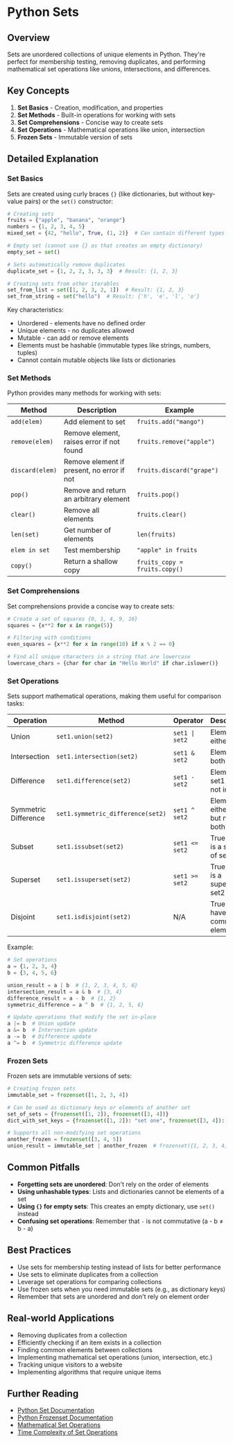 # Python Sets

## Overview

Sets are unordered collections of unique elements in Python. They're perfect for membership testing, removing duplicates, and performing mathematical set operations like unions, intersections, and differences.

## Key Concepts

1. **Set Basics** - Creation, modification, and properties
2. **Set Methods** - Built-in operations for working with sets
3. **Set Comprehensions** - Concise way to create sets
4. **Set Operations** - Mathematical operations like union, intersection
5. **Frozen Sets** - Immutable version of sets

## Detailed Explanation

### Set Basics

Sets are created using curly braces `{}` (like dictionaries, but without key-value pairs) or the `set()` constructor:

```python
# Creating sets
fruits = {"apple", "banana", "orange"}
numbers = {1, 2, 3, 4, 5}
mixed_set = {42, "hello", True, (1, 2)}  # Can contain different types

# Empty set (cannot use {} as that creates an empty dictionary)
empty_set = set()

# Sets automatically remove duplicates
duplicate_set = {1, 2, 2, 3, 3, 3}  # Result: {1, 2, 3}

# Creating sets from other iterables
set_from_list = set([1, 2, 3, 2, 1])  # Result: {1, 2, 3}
set_from_string = set("hello")  # Result: {'h', 'e', 'l', 'o'}
```

Key characteristics:
- Unordered - elements have no defined order
- Unique elements - no duplicates allowed
- Mutable - can add or remove elements
- Elements must be hashable (immutable types like strings, numbers, tuples)
- Cannot contain mutable objects like lists or dictionaries

### Set Methods

Python provides many methods for working with sets:

| Method | Description | Example |
|--------|-------------|---------|
| `add(elem)` | Add element to set | `fruits.add("mango")` |
| `remove(elem)` | Remove element, raises error if not found | `fruits.remove("apple")` |
| `discard(elem)` | Remove element if present, no error if not | `fruits.discard("grape")` |
| `pop()` | Remove and return an arbitrary element | `fruits.pop()` |
| `clear()` | Remove all elements | `fruits.clear()` |
| `len(set)` | Get number of elements | `len(fruits)` |
| `elem in set` | Test membership | `"apple" in fruits` |
| `copy()` | Return a shallow copy | `fruits_copy = fruits.copy()` |

### Set Comprehensions

Set comprehensions provide a concise way to create sets:

```python
# Create a set of squares {0, 1, 4, 9, 16}
squares = {x**2 for x in range(5)}

# Filtering with conditions
even_squares = {x**2 for x in range(10) if x % 2 == 0}

# Find all unique characters in a string that are lowercase
lowercase_chars = {char for char in "Hello World" if char.islower()}
```

### Set Operations

Sets support mathematical operations, making them useful for comparison tasks:

| Operation | Method | Operator | Description |
|-----------|--------|----------|-------------|
| Union | `set1.union(set2)` | `set1 \| set2` | Elements in either set |
| Intersection | `set1.intersection(set2)` | `set1 & set2` | Elements in both sets |
| Difference | `set1.difference(set2)` | `set1 - set2` | Elements in set1 but not in set2 |
| Symmetric Difference | `set1.symmetric_difference(set2)` | `set1 ^ set2` | Elements in either set but not in both |
| Subset | `set1.issubset(set2)` | `set1 <= set2` | True if set1 is a subset of set2 |
| Superset | `set1.issuperset(set2)` | `set1 >= set2` | True if set1 is a superset of set2 |
| Disjoint | `set1.isdisjoint(set2)` | N/A | True if sets have no common elements |

Example:

```python
# Set operations
a = {1, 2, 3, 4}
b = {3, 4, 5, 6}

union_result = a | b  # {1, 2, 3, 4, 5, 6}
intersection_result = a & b  # {3, 4}
difference_result = a - b  # {1, 2}
symmetric_difference = a ^ b  # {1, 2, 5, 6}

# Update operations that modify the set in-place
a |= b  # Union update
a &= b  # Intersection update
a -= b  # Difference update
a ^= b  # Symmetric difference update
```

### Frozen Sets

Frozen sets are immutable versions of sets:

```python
# Creating frozen sets
immutable_set = frozenset([1, 2, 3, 4])

# Can be used as dictionary keys or elements of another set
set_of_sets = {frozenset([1, 2]), frozenset([3, 4])}
dict_with_set_keys = {frozenset([1, 2]): "set one", frozenset([3, 4]): "set two"}

# Supports all non-modifying set operations
another_frozen = frozenset([3, 4, 5])
union_result = immutable_set | another_frozen  # frozenset({1, 2, 3, 4, 5})
```

## Common Pitfalls

- **Forgetting sets are unordered**: Don't rely on the order of elements
- **Using unhashable types**: Lists and dictionaries cannot be elements of a set
- **Using `{}` for empty sets**: This creates an empty dictionary, use `set()` instead
- **Confusing set operations**: Remember that `-` is not commutative (a - b ≠ b - a)

## Best Practices

- Use sets for membership testing instead of lists for better performance
- Use sets to eliminate duplicates from a collection
- Leverage set operations for comparing collections
- Use frozen sets when you need immutable sets (e.g., as dictionary keys)
- Remember that sets are unordered and don't rely on element order

## Real-world Applications

- Removing duplicates from a collection
- Efficiently checking if an item exists in a collection
- Finding common elements between collections
- Implementing mathematical set operations (union, intersection, etc.)
- Tracking unique visitors to a website
- Implementing algorithms that require unique items

## Further Reading

- [Python Set Documentation](https://docs.python.org/3/library/stdtypes.html#set)
- [Python Frozenset Documentation](https://docs.python.org/3/library/stdtypes.html#frozenset)
- [Mathematical Set Operations](https://en.wikipedia.org/wiki/Set_(mathematics)#Basic_operations)
- [Time Complexity of Set Operations](https://wiki.python.org/moin/TimeComplexity) 